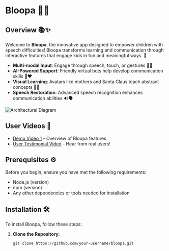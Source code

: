 # Bloopa 🌈🐾

## Overview 📚✨
Welcome to **Bloopa**, the innovative app designed to empower children with speech difficulties! Bloopa transforms learning and communication through interactive features that engage kids in fun and meaningful ways. 🌟 

- **Multi-modal Input**: Engage through speech, touch, or gestures 🎤🤚
- **AI-Powered Support**: Friendly virtual bots help develop communication skills 🤖❤️
- **Visual Learning**: Avatars like mothers and Santa Claus teach abstract concepts 🌟🎅
- **Speech Restoration**: Advanced speech recognition enhances communication abilities 🔊🗣️

![Architectural Diagram](path/to/your/architectural-diagram.png) <!-- Placeholder for Architectural Diagram -->

## User Videos 🎥
- [Demo Video 1](link-to-demo-video-1) - Overview of Bloopa features
- [User Testimonial Video](link-to-user-testimonial-video) - Hear from real users!

## Prerequisites ⚙️
Before you begin, ensure you have met the following requirements:
- Node.js (version)
- npm (version)
- Any other dependencies or tools needed for installation

## Installation 🛠️
To install Bloopa, follow these steps:

1. **Clone the Repository**:
   ```bash
   git clone https://github.com/your-username/bloopa.git
